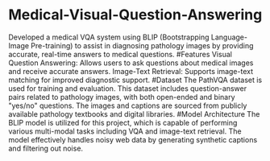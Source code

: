 # Medical-Visual-Question-Answering
 Developed a medical VQA system using BLIP (Bootstrapping Language-Image Pre-training) to assist in diagnosing pathology images by providing accurate, real-time answers to medical questions.
#Features
Visual Question Answering: Allows users to ask questions about medical images and receive accurate answers.
Image-Text Retrieval: Supports image-text matching for improved diagnostic support.
#Dataset
The PathVQA dataset is used for training and evaluation. This dataset includes question-answer pairs related to pathology images, with both open-ended and binary "yes/no" questions. The images and captions are sourced from publicly available pathology textbooks and digital libraries.
#Model Architecture
The BLIP model is utilized for this project, which is capable of performing various multi-modal tasks including VQA and image-text retrieval. The model effectively handles noisy web data by generating synthetic captions and filtering out noise.
